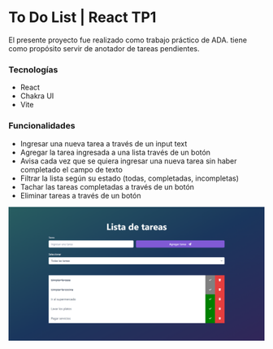 <h1>To Do List | React TP1</h1>
    <p>
      El presente proyecto fue realizado como trabajo práctico de ADA. tiene como propósito servir de anotador de tareas
      pendientes.
    </p>
    <h3>Tecnologías</h3>
    <ul>
      <li>React</li>
      <li>Chakra UI</li>
      <li>Vite</li>
    </ul>
    <h3>Funcionalidades</h3>
    <ul>
      <li>Ingresar una nueva tarea a través de un input text</li>
      <li>Agregar la tarea ingresada a una lista través de un botón</li>
      <li>Avisa cada vez que se quiera ingresar una nueva tarea sin haber completado el campo de texto</li>
      <li>Filtrar la lista según su estado (todas, completadas, incompletas)</li>
      <li>Tachar las tareas completadas a través de un botón</li>
      <li>Eliminar tareas a través de un botón</li>
    </ul>
<img width="785" alt="todolist-tp1react" src="./src/img-readme.png">

